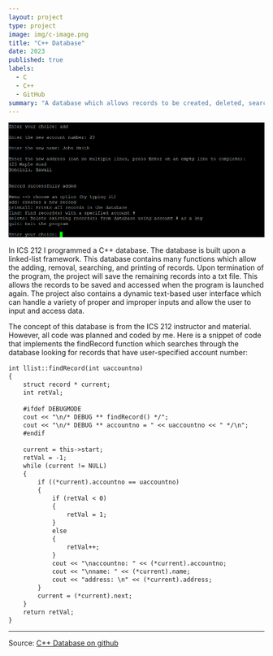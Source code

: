 ```yaml
---
layout: project
type: project
image: img/c-image.png
title: "C++ Database"
date: 2023
published: true
labels:
  - C
  - C++
  - GitHub
summary: "A database which allows records to be created, deleted, searched for and saves the data in a txt file."
---
```


<img class="img-fluid" src="https://github.com/AdrielWhite/AdrielWhite.github.io/blob/main/img/Screenshot%202024-01-18%20163501.png?raw=true">

In ICS 212 I programmed a C++ database. The database is built upon a linked-list framework. This database contains many functions which allow the adding, removal, searching, and printing of records.  Upon termination of the program, the project will save the remaining records into a txt file. This allows the records to be saved and accessed when the program is launched again. The project also contains a dynamic text-based user interface which can handle a variety of proper and improper inputs and allow the user to input and access data.

The concept of this database is from the ICS 212 instructor and material. However, all code was planned and coded by me. Here is a snippet of code that implements the findRecord function which searches through the database looking for records that have user-specified account number:

```
int llist::findRecord(int uaccountno)
{
    struct record * current;
    int retVal;

    #ifdef DEBUGMODE
    cout << "\n/* DEBUG ** findRecord() */";
    cout << "\n/* DEBUG ** accountno = " << uaccountno << " */\n";
    #endif

    current = this->start;
    retVal = -1;
    while (current != NULL)
    {
        if ((*current).accountno == uaccountno)
        {
            if (retVal < 0)
            {
                retVal = 1;
            }
            else
            {
                retVal++;
            }
            cout << "\naccountno: " << (*current).accountno;
            cout << "\nname: " << (*current).name;
            cout << "address: \n" << (*current).address;
        }
        current = (*current).next;
    }
    return retVal;
}
```


<hr>

Source: <a href="https://github.com/AdrielWhite/c-project-database"><i class="large github icon "></i>C++ Database on github</a>
